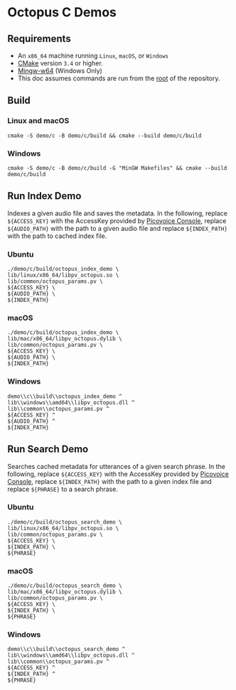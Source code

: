 # Octopus C Demos

## Requirements

- An `x86_64` machine running `Linux`, `macOS`, or `Windows`
- [CMake](https://cmake.org/) version `3.4` or higher.
- [Mingw-w64](http://mingw-w64.org/doku.php) (Windows Only)
- This doc assumes commands are run from the [root](../..) of the repository.

## Build

### Linux and macOS

```console
cmake -S demo/c -B demo/c/build && cmake --build demo/c/build
```

### Windows

```console
cmake -S demo/c -B demo/c/build -G "MinGW Makefiles" && cmake --build demo/c/build
```

## Run Index Demo

Indexes a given audio file and saves the metadata. In the following, replace `${ACCESS_KEY}` with
the AccessKey provided by [Picovoice Console](https://picovoice.ai/console/),
replace `${AUDIO_PATH}` with the path to a given audio file and replace `${INDEX_PATH}` with the path to cached index file.

### Ubuntu

```console
./demo/c/build/octopus_index_demo \
lib/linux/x86_64/libpv_octopus.so \
lib/common/octopus_params.pv \
${ACCESS_KEY} \
${AUDIO_PATH} \
${INDEX_PATH}
```

### macOS

```console
./demo/c/build/octopus_index_demo \
lib/mac/x86_64/libpv_octopus.dylib \
lib/common/octopus_params.pv \
${ACCESS_KEY} \
${AUDIO_PATH} \
${INDEX_PATH}
```

### Windows

```console
demo\\c\\build\\octopus_index_demo ^
lib\\windows\\amd64\\libpv_octopus.dll ^
lib\\common\\octopus_params.pv ^
${ACCESS_KEY} ^
${AUDIO_PATH} ^
${INDEX_PATH}
```

## Run Search Demo

Searches cached metadata for utterances of a given search phrase. In the following, replace `${ACCESS_KEY}` with
the AccessKey provided by [Picovoice Console](https://picovoice.ai/console/),
replace `${INDEX_PATH}` with the path to a given index file and replace `${PHRASE}` to a search phrase.

### Ubuntu

```console
./demo/c/build/octopus_search_demo \
lib/linux/x86_64/libpv_octopus.so \
lib/common/octopus_params.pv \
${ACCESS_KEY} \
${INDEX_PATH} \
${PHRASE}
```

### macOS

```console
./demo/c/build/octopus_search_demo \
lib/mac/x86_64/libpv_octopus.dylib \
lib/common/octopus_params.pv \
${ACCESS_KEY} \
${INDEX_PATH} \
${PHRASE}
```

### Windows

```console
demo\\c\\build\\octopus_search_demo ^
lib\\windows\\amd64\\libpv_octopus.dll ^
lib\\common\\octopus_params.pv ^
${ACCESS_KEY} ^
${INDEX_PATH} ^
${PHRASE}
```
